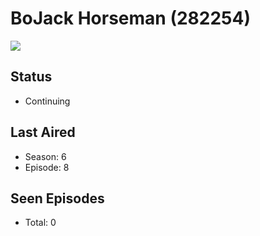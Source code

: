 # BoJack Horseman (282254)

<img src="https://dg31sz3gwrwan.cloudfront.net/poster/282254/1031578-0-optimized.jpg" />

## Status
* Continuing
## Last Aired
* Season: 6
* Episode: 8
## Seen Episodes
* Total: 0

